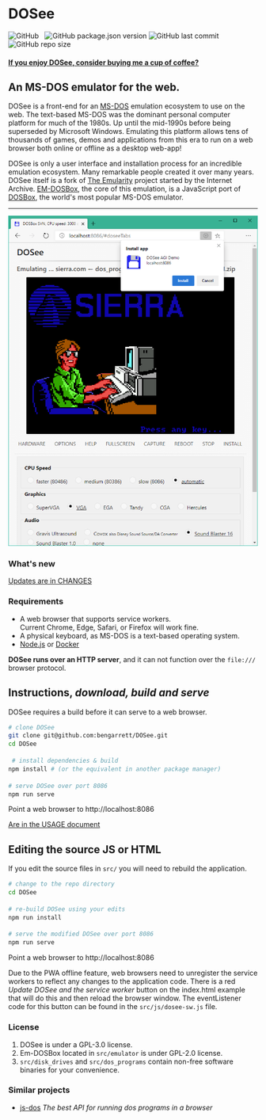 # DOSee

![GitHub](https://img.shields.io/github/license/bengarrett/dosee?style=flat-square)
&nbsp;
![GitHub package.json version](https://img.shields.io/github/package-json/v/bengarrett/dosee?style=flat-square)
![GitHub last commit](https://img.shields.io/github/last-commit/bengarrett/dosee?style=flat-square)
&nbsp;
![GitHub repo size](https://img.shields.io/github/repo-size/bengarrett/dosee?style=flat-square)

#### [If you enjoy DOSee, consider buying me a cup of coffee?](https://www.buymeacoffee.com/4rtEGvUIY)

## An MS-DOS emulator for the web.

DOSee is a front-end for an [MS-DOS](https://en.wikipedia.org/wiki/MS-DOS) emulation ecosystem to use on the web. The text-based MS-DOS was the dominant personal computer platform for much of the 1980s. Up until the mid-1990s before being superseded by Microsoft Windows. Emulating this platform allows tens of thousands of games, demos and applications from this era to run on a web browser both online or offline as a desktop web-app!

DOSee is only a user interface and installation process for an incredible emulation ecosystem. Many remarkable people created it over many years. DOSee itself is a fork of [The Emularity](https://github.com/db48x/emularity) project started by the Internet Archive. [EM-DOSBox](https://github.com/dreamlayers/em-dosbox/), the core of this emulation, is a JavaScript port of [DOSBox](https://www.dosbox.com), the world's most popular MS-DOS emulator.

---

![DOSee preview](../src/images/preview.png)

### What's new

[Updates are in CHANGES](CHANGES.md)

### Requirements

- A web browser that supports service workers.<br>
  Current Chrome, Edge, Safari, or Firefox will work fine.
- A physical keyboard, as MS-DOS is a text-based operating system.
- [Node.js](https://nodejs.org) or [Docker](https://www.docker.com/get-started)

**DOSee runs over an HTTP server**, and it can not function over the `file:///` browser protocol.

## Instructions, _download, build and serve_

DOSee requires a build before it can serve to a web browser.

```bash
# clone DOSee
git clone git@github.com:bengarrett/DOSee.git
cd DOSee

 # install dependencies & build
npm install # (or the equivalent in another package manager)

# serve DOSee over port 8086
npm run serve
```

Point a web browser to http://localhost:8086

[Are in the USAGE document](USAGE.md)

## Editing the source JS or HTML

If you edit the source files in `src/` you will need to rebuild the application.

```bash
# change to the repo directory
cd DOSee

# re-build DOSee using your edits
npm run install

# serve the modified DOSee over port 8086
npm run serve
```

Point a web browser to http://localhost:8086

Due to the PWA offline feature, web browsers need to unregister the service workers to reflect any changes to the application code. There is a red _Update DOSee and the service worker_ button on the index.html example that will do this and then reload the browser window. The eventListener code for this button can be found in the `src/js/dosee-sw.js` file.

### License

1. DOSee is under a GPL-3.0 license.
2. Em-DOSBox located in `src/emulator` is under GPL-2.0 license.
3. `src/disk_drives` and `src/dos_programs` contain non-free software binaries for your convenience.

### Similar projects

- [js-dos](https://github.com/caiiiycuk/js-dos) _The best API for running dos programs in a browser_
